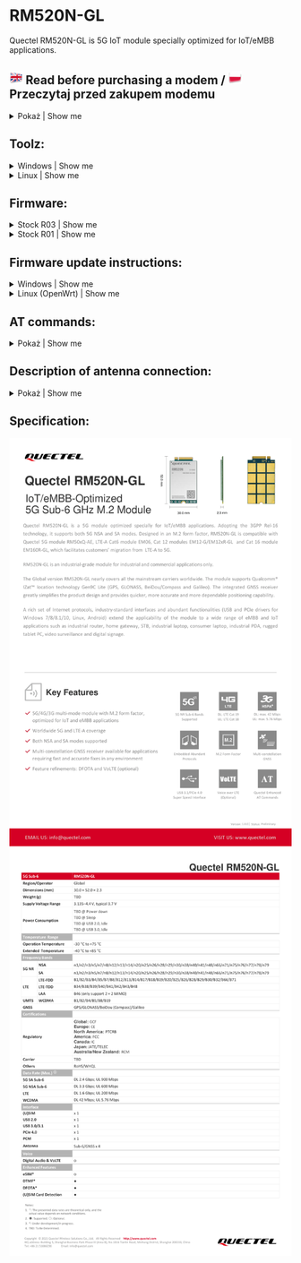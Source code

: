 # RM520N-GL
Quectel RM520N-GL is 5G IoT module specially optimized for IoT/eMBB applications.


## <img src="https://raw.githubusercontent.com/4IceG/Personal_data/master/dooffy_design_icons_EU_flags_United_Kingdom.png" height="24"> Read before purchasing a modem / <img src="https://raw.githubusercontent.com/4IceG/Personal_data/master/dooffy_design_icons_EU_flags_Poland.png" height="24"> Przeczytaj przed zakupem modemu
<details>
   <summary>Pokaż | Show me</summary>

> Check what bands modem aggregates from your location. What aggregation combinations it supports. Often, one modem model has several revisions dedicated to the region in which it is intended to work.

> Sprawdź jakie pasma z twojej lokalizacji agreguje modem. Jakie obsługuje kombinacje agregacji. Często jeden model modemu ma kilka rewizji dedykowanych dla regionu w którym ma pracować.

<a href="https://github.com/4IceG/RM520N-GL/raw/main/Documents/Quectel_RM520N-GL_CA&EN-DC_Features_V1.0.xls" title="Quectel_RM520N-GL_CA&EN-DC_Features_V1.0.xls">Quectel_RM520N-GL_CA&EN-DC_Features_V1.0.xls</a>

</details>

## Toolz:
<details>
   <summary>Windows | Show me</summary>

<a href="https://github.com/4IceG/RM520N-GL/blob/main/Toolz/Quectel_Windows_USB_Driver(Q)_NDIS_V2.6.0.zip" title="Quectel_Windows_USB_Driver(Q)_NDIS_V2.6.0">Quectel Windows USB Driver(Q) NDIS V2.6.0</a>
 
<a href="https://drive.google.com/file/d/1nB-yBeqBCMLUXKLWNYVxs8VX6AXw9eOn/view?usp=sharing" title="Quectel_Windows_USB_DriverQ_NDIS_V2.4.6">Quectel Windows USB Driver(Q) NDIS V2.4.6</a>

<a href="https://drive.google.com/file/d/1UAgRqwF_ygA5USnoJLXfBhvlh5NrNgke/view?usp=sharing" title="Quectel_Windows_USB_DriverQ_NDIS_V2.4.6">Quectel Windows USB Driver(Q) MBIM V1.3.1</a>

<a href="https://www.waveshare.com/w/upload/d/df/Quectel_Windows_USB_Driver%28Q%29_RNDIS_V1.0.9.zip" title="RNDIS_V1.0.9.zip">Quectel Windows USB Driver(Q) RNDIS V1.0.9</a>

<a href="https://drive.google.com/file/d/1zYvH2cFQNXHGCScX14ksruG7wFgxqKls/view?usp=sharing" title="QFlash.V6.9.EN">QFlash V6.9 EN</a> `filename is password`

<a href="https://drive.google.com/file/d/1XeiSymetx_PGJ5ttKo97vUICqGKwbgZz/view?usp=sharing" title="QFlash_PCIE_V1.0">QFlash_PCIE_V1.0</a> `filename is password`

<a href="https://drive.google.com/file/d/1hrXW2u9Jrt4M9jzB1mh8wpOKAGuEXoTN/view?usp=sharing" title="QFlash.V6.3.EN">QFlash V6.3 EN</a>

<a href="https://drive.google.com/file/d/1j3Wy_znL2ajt2_Rc4gejgoJRcp8ieQLm/view?usp=sharing" title="QFlash.V5.8.EN">QFlash V5.8 EN</a>

<a href="https://drive.google.com/file/d/1Gx1Ab5uLSAOaIlWzKHS17qE3Wo9hVQ7i/view?usp=sharing" title="Qnavigator_V1.6.10">Qnavigator V1.6.10</a>

<a href="https://drive.google.com/file/d/1_s2tsLvVxjqN16O672-2sdwD6DZsmw9j/view?usp=sharing" title="Qnavigator_V1.6.9.1.zip">Qnavigator V1.6.9.1</a>

<a href="https://drive.google.com/file/d/1xVw5IBowlKn7HPqfyYfoZdBx1p5Xs7aU/view?usp=sharing" title="QCOM_V1.6">QCOM V1.6</a>

</details>

<details>
   <summary>Linux | Show me</summary>

<a href="https://github.com/4IceG/RM520N-GL/blob/main/Toolz/QFirehose_Linux_and_Android_V1.5.zip" title="QFirehose_Linux_Android_V1.5.1">QFirehose V1.5.1</a>

<a href="https://github.com/4IceG/RM520N-GL/raw/refs/heads/main/Toolz/QFirehose_Linux_and_Android_V1.4.21.zip" title="QFirehose_Linux_Android_V1.4.21">QFirehose V1.4.21</a>

<a href="https://github.com/4IceG/RM520N-GL/raw/refs/heads/main/Toolz/QFirehose_Linux_and_Android_V1.4.20.zip" title="QFirehose_Linux_Android_V1.4.20">QFirehose V1.4.20</a>

<a href="https://github.com/4IceG/RM520N-GL/blob/main/Toolz/QFirehose_Linux_Android_V1.4.17.zip" title="QFirehose_Linux_Android_V1.4.17">QFirehose V1.4.17</a>

<a href="https://github.com/4IceG/RM520N-GL/blob/main/Toolz/QFirehose_Linux_Android_V1.4.15.zip" title="QFirehose_Linux_Android_V1.4.15">QFirehose V1.4.15</a>

<a href="https://github.com/4IceG/RM520N-GL/blob/main/Toolz/QFirehose_Linux_Android_V1.4.11.zip" title="QFirehose_Linux_Android_V1.4.11">QFirehose V1.4.11</a>

<a href="https://github.com/4IceG/RM520N-GL/blob/main/Toolz/QLog_Linux_Android_V1.5.18.zip" title="QLog_Linux_Android_V1.5.18.zip">QLog V1.5.18</a>

<a href="https://drive.google.com/file/d/1Jn4gzJRCzX_pzmGOqurwqAQMLiQsShV4/view?usp=drive_link" title="DFOTA Generation Tool">DFOTA Generation Tool</a>

<a href="https://drive.google.com/file/d/1V9zK4IWE0zuZxEpAr2JOm4AID0yZrm6h/view?usp=drive_link" title="Quectel_Linux_PCIE_MHI_Driver_V1.3.3">Quectel Linux PCIE MHI Driver V1.3.3</a>

<a href="https://drive.google.com/file/d/1amE1TgwuLh0bgos1T6rQMphIOnv_f1_T/view?usp=drive_link" title="Quectel_Linux_Android_SPRD_PCIE_Driver_V1.1.1">Quectel Linux Android SPRD PCIE Driver V1.1.1</a>

<a href="https://drive.google.com/file/d/1Sh4BHusGdrteIZCUN63SngR32zRfiGDC/view?usp=drive_link" title="Quectel_Linux_Android_QMI_WWAN_Driver_V1.2.1">Quectel Linux Android QMI WWAN_Driver V1.2.1</a>

<a href="https://drive.google.com/file/d/1iTC4nbNNMtpxrKFLDYvseReA8vR9Quwh/view?usp=drive_link" title="Quectel_Linux_Android_GobiNet_Driver_V1.6.3">Quectel Linux Android GobiNet Driver V1.6.3</a>

</details>

## Firmware:
<details>
   <summary>Stock R03 | Show me</summary>

| Date | Version | Hint | Link |
| --- | --- | --- | --- |
| `2025-06-12` | *RM520NGLAAR03A04M4G_A0.301.A0.301* | `Firmware cannot be downgraded to ver. released before RM520NGLAAR01A07M4G_01.200.01.200` | <a href="https://drive.google.com/file/d/1zUbh54LZcxsz0j1GtjezpSFN0Eu3X-pD/view?usp=sharing">Download</a> |
| `2024-10-22` | *RM520NGLAAR03A04M4G_01.204.01.204* | `Firmware cannot be downgraded to ver. released before RM520NGLAAR01A07M4G_01.200.01.200` | <a href="https://drive.google.com/file/d/1H1Ys3PyH_1UJW5fK_QdgXWvvxory7Bfj/view?usp=sharing">Download</a> |
| `2024-08-09` | *RM520NGLAAR03A04M4G_01.202.01.202* | `Firmware cannot be downgraded to ver. released before RM520NGLAAR01A07M4G_01.200.01.200` | <a href="https://drive.google.com/file/d/1nxSlNFDswOYnhsx_0yM78iewsvdBD69V/view?usp=sharing">Download</a> |
| `2024-03-28` | *RM520NGLAAR03A03M4G_01.201.01.201* | `Firmware cannot be downgraded to ver. released before RM520NGLAAR01A07M4G_01.200.01.200` | <a href="https://drive.google.com/file/d/1Ta5w3-bOxGe0sudybDyZVUpKbCfExIfL/view?usp=sharing">Download</a> |
| `2023-11-06` | *RM520NGLAAR03A02M4GA* | | <a href="https://drive.google.com/file/d/1v3-lSQCeE0Wls7EXoOgmWn6wvATb5zED/view?usp=drive_link">Download</a> |
| `2023-07-25` | *RM520NGLAAR03A03M4G_01.200.01.200* | | <a href="https://drive.google.com/file/d/1EAJc7d3GXOnuCLCMHRZ65TXSBE5nDaXP/view?usp=drive_link">Download</a> |
| `2023-05-12` | *RM520NGLAAR03A01M4G_01.202.01.202* | | <a href="https://drive.google.com/file/d/18mtwvYxl7BfAwTkFO6j6IhY27oZwonGa/view?usp=sharing">Download</a> |

> R03 is main baseline, it is recommended to use R03.


</details>

<details>
   <summary>Stock R01 | Show me</summary>

| Date | Version | Hint | Link |
| --- | --- | --- | --- |
| `2025-01-08` | *RM520NGLAAR01A08M4G_01.206.01.206* | `Firmware cannot be downgraded to ver. released before RM520NGLAAR01A07M4G_01.200.01.200` | <a href="https://drive.google.com/file/d/1jBvISkg9S-I8nmjb0oJrvKwKmC1kqmof/view?usp=sharing">Download</a> |
| `2024-10-09` | *RM520NGLAAR01A08M4G_01.205.01.205* | `Firmware cannot be downgraded to ver. released before RM520NGLAAR01A07M4G_01.200.01.200` | <a href="https://drive.google.com/file/d/1Rs1nv2UmGSmaYmlILJIPPg59J3OBxfyV/view?usp=sharing">Download</a> |
| `2024-06-20` | *RM520NGLAAR01A08M4G_01.204.01.204* | `Firmware cannot be downgraded to ver. released before RM520NGLAAR01A07M4G_01.200.01.200` | <a href="https://drive.google.com/file/d/1Geo5NIgFDmhKH5StLNu5X1jt7QPy1Bt7/view?usp=sharing">Download</a> |
| `2024-04-03` | *RM520NGLAAR01A08M4G_01.203.01.203* | `Firmware cannot be downgraded to ver. released before RM520NGLAAR01A07M4G_01.200.01.200` | <a href="https://drive.google.com/file/d/1pvrxZ8-A3HrJ2fwFmDS-E8UwOoz8Z42U/view?usp=sharing">Download</a> |
| `2024-02-01` | *RM520NGLAAR01A08M4G_01.202.01.202* | `Firmware cannot be downgraded to ver. released before RM520NGLAAR01A07M4G_01.200.01.200` | <a href="https://drive.google.com/file/d/19oO1TA58z1xeloGLL6IogrqBFjnRFmoL/view?usp=sharing">Download</a> |
| `2023-07-20` | *RM520NGLAAR01A08M4G_01.200.01.200* | | <a href="https://drive.google.com/file/d/1HHJ9FR1TgmqzkXhqQ2fq67OuvvhdShKO/view?usp=drive_link">Download</a> |
| `2023-07-12` | *RM520NGLAAR01A07M4G_01.203.01.203* | | <a href="https://drive.google.com/file/d/1CjuJyeSIjM8Mh0aNL-nk7f1nryyQrE-U/view?usp=sharing">Download</a> |
| `2023-03-27` | *RM520NGLAAR01A07M4G_01.201.01.201* | | <a href="https://fw.gl-inet.com/tools/quectel_module_software/RM520NGLAAR01A07M4G_01.201.01.201.zip">Download</a> |
| `2023-01-20` | *RM520NGLAAR01A06M4G_12.001.12.001* | | <a href="https://drive.google.com/file/d/1hlFwz7UbC5mnwsF1ihCEaElTxrdIdnGk/view?usp=sharing">Download</a> |
| `2022-12-26` | *RM520NGLAAR01A06M4G_01.200.01.200* | | <a href="https://drive.google.com/file/d/1NWle7w6LHubee5l4n7EsMuExtVj36lwV/view?usp=sharing">Download</a> |

</details>


## Firmware update instructions:

<details>
   <summary>Windows | Show me</summary>

Step 1.
> Install modem drivers [Quectel_Windows_USB_DriverQ_NDIS_V2.4.6.zip](https://github.com/4IceG/RM520N-GL/blob/main/Drivers/Quectel_Windows_USB_DriverQ_NDIS_V2.4.6.zip) on your system.

Step 2.
> Connect modem to your computer, for example using a USB to m.2 B-key adapter.

Step 3.
> Go to device manager and check if the new COM ports are visible in the system. Restart your computer if the new COM ports are not visible.

![](https://github.com/4IceG/Personal_data/blob/master/5G/fwinst/comportz.png?raw=true)

> Remember the number of the COM port described as "DM Port".

Step 4.
> Run QFlash (Link to download the latest version [QFlash V6.9 EN](https://drive.google.com/file/d/1zYvH2cFQNXHGCScX14ksruG7wFgxqKls/view?usp=sharing)).
> Remember to avoid long paths through the QFlash folder.

> Select the COM port number remembered earlier and set the baud rate.

![](https://github.com/4IceG/Personal_data/blob/master/5G/fwinst/qfa.png?raw=true)

Step 5.
> Load modem firmware (previously unpacked from the archive) into the program.

![](https://github.com/4IceG/Personal_data/blob/master/5G/fwinst/qfb.png?raw=true)

> In the new window, go to the `\update\firehose` folder and select file `partition_complete_p4K_b256K.mbn`. Then click the Open button.

![](https://github.com/4IceG/Personal_data/blob/master/5G/fwinst/qf2.png?raw=true)

Step 6.
> Start updating modem firmware.

![](https://github.com/4IceG/Personal_data/blob/master/5G/fwinst/qf3.png?raw=true)

</details>

<details>
   <summary>Linux (OpenWrt) | Show me</summary>

Step 1.
> Install the qfirehose package.
> In console, run commands.

``` bash
opkg update
opkg install qfirehose
```
Step 2.
> Using WinSCP, copy the extracted modem firmware to the \tmp folder on the router.

Step 3.
> Start updating modem firmware.
> In console, run command.

``` bash
/usr/bin/qfirehose -f /tmp/RM520NGLAAR03A02M4GA
```

</details>


## AT commands:
<details>
   <summary>Pokaż | Show me</summary>

| Date | Version | Link |
| --- | --- | --- |
| `2024-02-07` | *Quectel_RG520N&RG525F&RG5x0F&RM5x0N&RM521F* | <a href="https://github.com/4IceG/RM520N-GL/blob/main/Documents/Quectel_RG520N%26RG525F%26RG5x0F%26RM5x0N%26RM521F_Series_AT_Commands_Manual_V1.0.pdf">Download (View)</a> |
| `2023-07-31` | *Quectel_RM5x0N* | <a href="https://github.com/4IceG/RM520N-GL/blob/main/Documents/Quectel_RM5x0N_AT_Commands_2023_07_31.pdf">Download (View)</a> |
| `2022-08-12` | *Quectel_RM520* | <a href="https://github.com/4IceG/RM520N-GL/blob/main/Documents/Quectel_RM520_AT_Commandsl_2022_08_12.pdf">Download (View)</a> |
| `2021-08-09` | *Quectel_RM5xxQ* | <a href="https://github.com/4IceG/RM520N-GL/blob/main/Documents/Quectel_RM5xxQ_AT_Commands_2021_08_09.pdf">Download (View)</a> |
| `2020-10-09` | *Quectel_RM5xxQ* | <a href="https://github.com/4IceG/RM520N-GL/blob/main/Documents/Quectel_RM5xxQ_AT_Commands_2020_10_09.pdf">Download (View)</a> |

</details>

## Description of antenna connection:
<details>
   <summary>Pokaż | Show me</summary>
 
![](https://github.com/4IceG/Personal_data/blob/master/5G/antenasmall.png?raw=true)
![](https://github.com/4IceG/Personal_data/blob/master/5G/rm520n-gl.PNG?raw=true)

</details>

## Specification:
![](https://github.com/4IceG/Personal_data/blob/master/5G/quectel_rm520n-gl_5g_specification_v1-0-0_preliminary_20210915-1.png?raw=true)
![](https://github.com/4IceG/Personal_data/blob/master/5G/quectel_rm520n-gl_5g_specification_v1-0-0_preliminary_20210915-2.png?raw=true)

